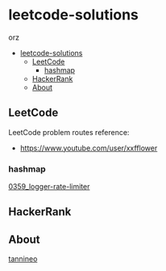 # leetcode-solutions

orz

- [leetcode-solutions](#leetcode-solutions)
  - [LeetCode](#leetcode)
    - [hashmap](#hashmap)
  - [HackerRank](#hackerrank)
  - [About](#about)

## LeetCode

LeetCode problem routes reference:

- https://www.youtube.com/user/xxfflower

### hashmap

[0359_logger-rate-limiter](./leetcode/0359_logger-rate-limiter/README.md)

## HackerRank

## About

[tannineo](https://github.com/tannineo)
